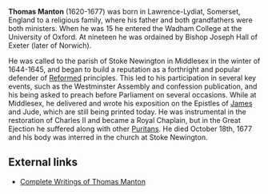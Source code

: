 **Thomas Manton** (1620-1677) was born in Lawrence-Lydiat,
Somerset, England to a religious family, where his father and both
grandfathers were both ministers. When he was 15 he entered the
Wadham College at the University of Oxford. At nineteen he was
ordained by Bishop Joseph Hall of Exeter (later of Norwich).

He was called to the parish of Stoke Newington in Middlesex in the
winter of 1644-1645, and began to build a reputation as a
forthright and popular defender of
[Reformed](Reformation "Reformation") principles. This led to his
participation in several key events, such as the Westminster
Assembly and confession publication, and his being asked to preach
before Parliament on several occasions. While at Middlesex, he
delivered and wrote his exposition on the Epistles of
[James](Epistle_of_James "Epistle of James") and Jude, which are
still being printed today. He was instrumental in the restoration
of Charles II and became a Royal Chaplain, but in the Great
Ejection he suffered along with other
[Puritans](Puritan "Puritan"). He died October 18th, 1677 and his
body was interred in the church at Stoke Newington.


## External links

-   [Complete Writings of Thomas Manton](http://www.newblehome.co.uk/manton/writings.html)



